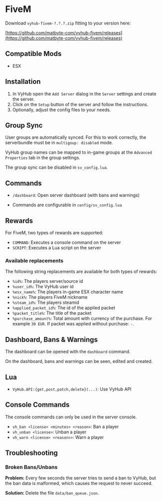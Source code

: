 # FiveM
Download `vyhub-fivem-?.?.?.zip` fitting to your version here:

[https://github.com/matbyte-com/vyhub-fivem/releases](https://github.com/matbyte-com/vyhub-fivem/releases)


## Compatible Mods

- ESX

## Installation

1. In VyHub open the `Add Server` dialog in the `Server` settings and create the server.
2. Click on the `Setup` button of the server and follow the instructions.
3. Optionally, adjust the config files to your needs.

## Group Sync
User groups are automatically synced. For this to work correctly, the serverbundle must be in `multigoup: disabled` mode.

VyHub group names can be mapped to in-game groups at the `Advanced Properties` tab in the group settings.

The group sync can be disabled in `sv_config.lua`.

## Commands

- `/dashboard`: Open server dashboard (with bans and warnings)

* Commands are configurable in `config/sv_config.lua`

## Rewards
For FiveM, two types of rewards are supported:

- `COMMAND`: Executes a console command on the server
- `SCRIPT`: Executes a Lua script on the server

### Available replacements
The following string replacements are available for both types of rewards:

- `%id%`: The players server/source id
- `%user_id%`: The VyHub user id
- `%esx_name%`: The players in-game ESX character name
- `%nick%`: The players FiveM nickname
- `%steam_id%`: The players steamid
- `%applied_packet_id%`: The id of the applied packet
- `%packet_title%`: The title of the packet
- `%purchase_amount%`: Total amount with currency of the purchase. For example `30 EUR`. If packet was applied without purchase: `-`.

## Dashboard, Bans & Warnings
The dashboard can be opened with the `dashboard` command.

On the dashboard, bans and warnings can be seen, edited and created.

## Lua

- `VyHub.API:{get,post,patch,delete}(...)`: Use VyHub API


## Console Commands

The console commands can only be used in the server console.

- `vh_ban <license> <minutes> <reason>`: Ban a player
- `vh_unban <license>`: Unban a player
- `vh_warn <license> <reason>>`: Warn a player


## Troubleshooting

### Broken Bans/Unbans

__Problem:__ Every few seconds the server tries to send a ban to VyHub, but the ban data is malformed, which causes the request to never succeed.

__Solution:__ Delete the file `data/ban_queue.json`.
